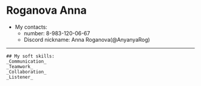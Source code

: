 # __Roganova Anna__
* My contacts:
  * number: 8-983-120-06-67
  * Discord nickname: Anna Roganova(@AnyanyaRog)
***
```
## My soft skills:
_Communication_
_Teamwork_
_Collaboration_
_Listener_
```